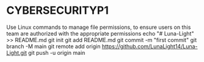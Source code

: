 # CYBERSECURITYP1
Use Linux commands to manage file permissions, to ensure users on this team are authorized with the appropriate permissions 
echo "# Luna-Light" >> README.md
git init
git add README.md
git commit -m "first commit"
git branch -M main
git remote add origin https://github.com/LunaLight14/Luna-Light.git
git push -u origin main
